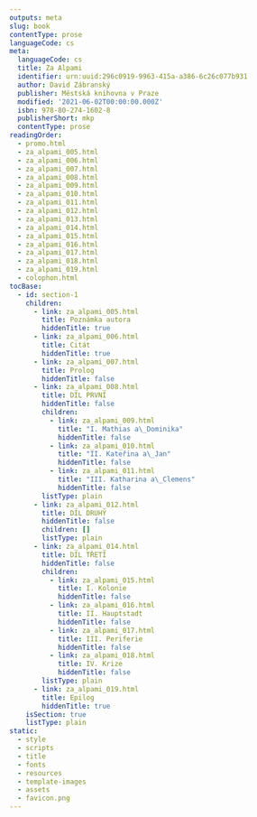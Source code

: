 ```yaml
---
outputs: meta
slug: book
contentType: prose
languageCode: cs
meta:
  languageCode: cs
  title: Za Alpami
  identifier: urn:uuid:296c0919-9963-415a-a386-6c26c077b931
  author: David Zábranský
  publisher: Městská knihovna v Praze
  modified: '2021-06-02T00:00:00.000Z'
  isbn: 978-80-274-1602-8
  publisherShort: mkp
  contentType: prose
readingOrder:
  - promo.html
  - za_alpami_005.html
  - za_alpami_006.html
  - za_alpami_007.html
  - za_alpami_008.html
  - za_alpami_009.html
  - za_alpami_010.html
  - za_alpami_011.html
  - za_alpami_012.html
  - za_alpami_013.html
  - za_alpami_014.html
  - za_alpami_015.html
  - za_alpami_016.html
  - za_alpami_017.html
  - za_alpami_018.html
  - za_alpami_019.html
  - colophon.html
tocBase:
  - id: section-1
    children:
      - link: za_alpami_005.html
        title: Poznámka autora
        hiddenTitle: true
      - link: za_alpami_006.html
        title: Citát
        hiddenTitle: true
      - link: za_alpami_007.html
        title: Prolog
        hiddenTitle: false
      - link: za_alpami_008.html
        title: DÍL PRVNÍ
        hiddenTitle: false
        children:
          - link: za_alpami_009.html
            title: "I. Mathias a\_Dominika"
            hiddenTitle: false
          - link: za_alpami_010.html
            title: "II. Kateřina a\_Jan"
            hiddenTitle: false
          - link: za_alpami_011.html
            title: "III. Katharina a\_Clemens"
            hiddenTitle: false
        listType: plain
      - link: za_alpami_012.html
        title: DÍL DRUHÝ
        hiddenTitle: false
        children: []
        listType: plain
      - link: za_alpami_014.html
        title: DÍL TŘETÍ
        hiddenTitle: false
        children:
          - link: za_alpami_015.html
            title: I. Kolonie
            hiddenTitle: false
          - link: za_alpami_016.html
            title: II. Hauptstadt
            hiddenTitle: false
          - link: za_alpami_017.html
            title: III. Periferie
            hiddenTitle: false
          - link: za_alpami_018.html
            title: IV. Krize
            hiddenTitle: false
        listType: plain
      - link: za_alpami_019.html
        title: Epilog
        hiddenTitle: true
    isSection: true
    listType: plain
static:
  - style
  - scripts
  - title
  - fonts
  - resources
  - template-images
  - assets
  - favicon.png
---
```

